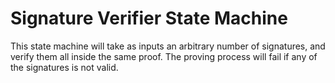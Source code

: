 # Signature Verifier State Machine

This state machine will take as inputs an arbitrary number of signatures, and verify them all inside the same proof. The proving process will fail if any of the signatures is not valid. 
